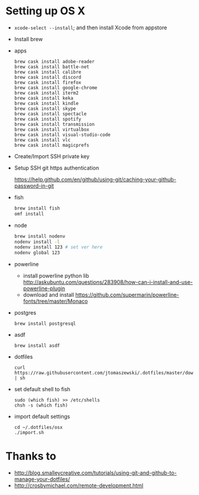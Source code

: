 # Setting up OS X

- `xcode-select --install`; and then install Xcode from appstore

- Install brew

- apps
    ```
    brew cask install adobe-reader
    brew cask install battle-net
    brew cask install calibre
    brew cask install discord
    brew cask install firefox
    brew cask install google-chrome
    brew cask install iterm2
    brew cask install keka
    brew cask install kindle
    brew cask install skype
    brew cask install spectacle
    brew cask install spotify
    brew cask install transmission
    brew cask install virtualbox
    brew cask install visual-studio-code
    brew cask install vlc
    brew cask install magicprefs
    ````

- Create/Import SSH private key

- Setup SSH git https authentication

    https://help.github.com/en/github/using-git/caching-your-github-password-in-git

- fish

    ```sh
    brew install fish
    omf install
    ```

- node

    ```sh
    brew install nodenv
    nodenv install -l
    nodenv install 123 # set ver here
    nodenv global 123
    ```

- powerline
    - install powerline python lib http://askubuntu.com/questions/283908/how-can-i-install-and-use-powerline-plugin
    - download and install https://github.com/supermarin/powerline-fonts/tree/master/Monaco


- postgres

    ```
    brew install postgresql
    ```

- asdf

    ```
    brew install asdf
    ```

- dotfiles

    ```
    curl https://raw.githubusercontent.com/jtomaszewski/.dotfiles/master/download.sh | sh
    ```

- set default shell to fish

    ```
    sudo (which fish) >> /etc/shells
    chsh -s (which fish)
    ```

- import default settings

    ```
    cd ~/.dotfiles/osx
    ./import.sh
    ```

# Thanks to

* http://blog.smalleycreative.com/tutorials/using-git-and-github-to-manage-your-dotfiles/
* http://crosbymichael.com/remote-development.html



